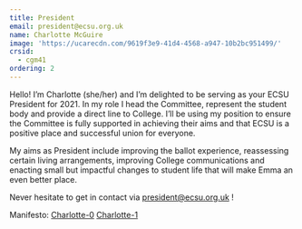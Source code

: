 ```yaml
---
title: President
email: president@ecsu.org.uk
name: Charlotte McGuire
image: 'https://ucarecdn.com/9619f3e9-41d4-4568-a947-10b2bc951499/'
crsid:
  - cgm41
ordering: 2
---
```

Hello! I’m Charlotte (she/her) and I’m delighted to be serving as your ECSU President for 2021. In my role I head the Committee, represent the student body and provide a direct line to College. I’ll be using my position to ensure the Committee is fully supported in achieving their aims and that ECSU is a positive place and successful union for everyone. 

My aims as President include improving the ballot experience, reassessing certain living arrangements, improving College communications and enacting small but impactful changes to student life that will make Emma an even better place. 

Never hesitate to get in contact via president@ecsu.org.uk !

Manifesto: 
[Charlotte-0](https://drive.google.com/file/d/14ltx5BYP1EEDrv-tDR-15sO7xtGd4w2H/view?usp=sharing)
[Charlotte-1](https://drive.google.com/file/d/16pWjqmy9JNQz7sGidzp6_kSqgEuKpR2s/view?usp=sharing)